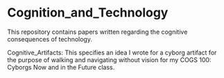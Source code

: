 # Cognition_and_Technology

This repository contains papers written regarding the cognitive consequences of technology. 

Cognitive_Artifacts: This specifies an idea I wrote for a cyborg artifact for the purpose of walking and navigating without vision for my COGS 100: Cyborgs Now and in the Future class.
